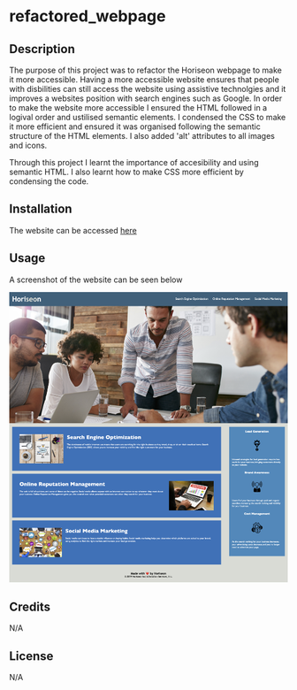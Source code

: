 # refactored_webpage

## Description

The purpose of this project was to refactor the Horiseon webpage to make it more accessible. Having a more accessible website ensures that people with disbilities can still access the website using assistive technolgies and it improves a websites position with search engines such as Google. In order to make the website more accessible I ensured the HTML followed in a logival order and ustilised semantic elements. I condensed the CSS to make it more efficient and ensured it was organised following the semantic structure of the HTML elements. I also added 'alt' attributes to all images and icons.

Through this project I learnt the importance of accesibility and using semantic HTML. I also learnt how to make CSS more efficient by condensing the code.

## Installation

The website can be accessed [here](https://lolanewell.github.io/Week-1-Challenge/)

## Usage

A screenshot of the website can be seen below

![Horiseon Website Screenshot](assets/Horiseon-Website-Screenshot.png)

## Credits

N/A

## License

N/A
